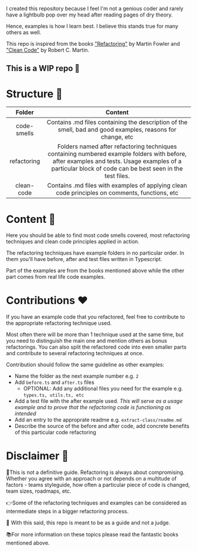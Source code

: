 I created this repository because I feel I'm not a genious coder and rarely have a lightbulb pop over my head after reading pages of dry theory.

Hence, examples is how I learn best. I believe this stands true for many others as well.

This repo is inspired from the books ["Refactoring"](https://www.amazon.fr/Refactoring-Improving-Design-Existing-Code/dp/0134757599/ref=sr_1_1?__mk_fr_FR=%C3%85M%C3%85%C5%BD%C3%95%C3%91&keywords=refactoring&qid=1563025987&s=gateway&sr=8-1) by Martin Fowler and ["Clean Code"](https://www.amazon.fr/Clean-Code-Handbook-Software-Craftsmanship/dp/0132350882/ref=sr_1_1?__mk_fr_FR=%C3%85M%C3%85%C5%BD%C3%95%C3%91&keywords=clean+code&qid=1563026066&s=gateway&sr=8-1) by Robert C. Martin.


## This is a WIP repo 🦐

# Structure 🤔
**Folder** | **Content**
:---: | :---:
code-smells | Contains .md files containing the description of the smell, bad and good examples, reasons for change, etc
refactoring | Folders named after refactoring techniques containing numbered example folders with before, after examples and tests. Usage examples of a particular block of code can be best seen in the test files.
clean-code | Contains .md files with examples of applying clean code principles on comments, functions, etc

# Content 🎉
Here you should be able to find most code smells covered, most refactoring techniques and clean code principles applied in action.

The refactoring techniques have example folders in no particular order. In them you'll have before, after and test files written in Typescript.

Part of the examples are from the books mentioned above while the other part comes from real life code examples.

# Contributions ❤️
If you have an example code that you refactored, feel free to contribute to the appropriate refactoring technique used.

Most often there will be more than 1 technique used at the same time, but you need to distinguish the main one and mention others as bonus refactorings. You can also split the refactored code into even smaller parts and contribute to several refactoring techniques at once.

Contribution should follow the same guideline as other examples:
- Name the folder as the next example number e.g. `2`
- Add `before.ts` and `after.ts` files
  - OPTIONAL: Add any additional files you need for the example e.g. `types.ts, utils.ts, etc`
- Add a test file with the after example used. _This will serve as a usage example and to prove that the refactoring code is functioning as intended_
- Add an entry to the approprate readme e.g. `extract-class/readme.md`
- Describe the source of the before and after code, add concrete benefits of this particular code refactoring

# Disclaimer 🙉
🕺This is not a definitive guide. Refactoring is always about compromising. Whether you agree with an approach or not depends on a multitude of factors - teams styleguide, how often a particular piece of code is changed, team sizes, roadmaps, etc.

👉Some of the refactoring techniques and examples can be considered as intermediate steps in a bigger refactoring process.

🙌 With this said, this repo is meant to be as a guide and not a judge.

📚For more information on these topics please read the fantastic books mentioned above.
